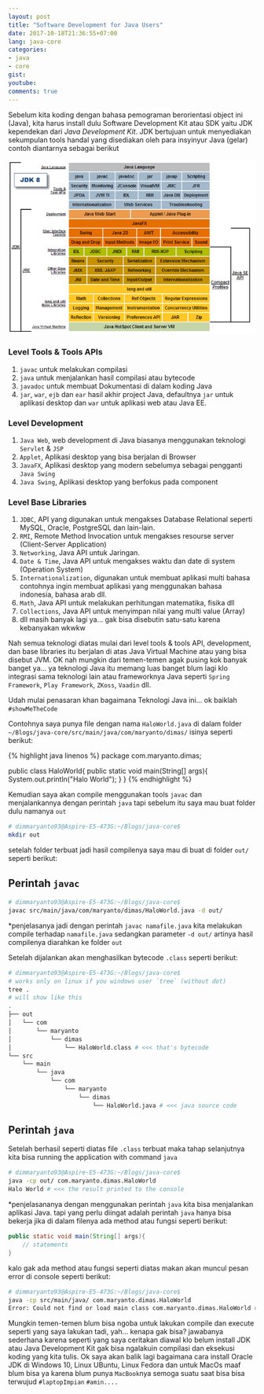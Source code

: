 ```yaml
---
layout: post
title: "Software Development for Java Users"
date: 2017-10-18T21:36:55+07:00
lang: java-core
categories:
- java
- core
gist: 
youtube:
comments: true
---
```

Sebelum kita koding dengan bahasa pemograman berorientasi object ini (Java), kita harus install dulu Software Development Kit atau SDK yaitu JDK kependekan dari _Java Development Kit_. JDK bertujuan untuk menyediakan sekumpulan tools handal yang disediakan oleh para insyinyur Java (gelar) contoh diantarnya sebagai berikut

![JDK vs JRE](/resources/downloads/java-arc.png)

### Level Tools & Tools APIs
1. `javac` untuk melakukan compilasi
2. `java` untuk menjalankan hasil compilasi atau bytecode
3. `javadoc` untuk membuat Dokumentasi di dalam koding Java
4. `jar`, `war`, `ejb` dan `ear` hasil akhir project Java, defaultnya `jar` untuk aplikasi desktop dan `war` untuk aplikasi web atau Java EE.

### Level Development

1. `Java Web`, web development di Java biasanya menggunakan teknologi `Servlet` & `JSP`
2. `Applet`, Aplikasi desktop yang bisa berjalan di Browser
3. `JavaFX`, Aplikasi desktop yang modern sebelumya sebagai pengganti `Java Swing`
4. `Java Swing`, Aplikasi desktop yang berfokus pada component

### Level Base Libraries

1. `JDBC`, API yang digunakan untuk mengakses Database Relational seperti MySQL, Oracle, PostgreSQL dan lain-lain.
2. `RMI`, Remote Method Invocation untuk mengakses resourse server (Client-Server Application)
3. `Networking`, Java API untuk Jaringan.
4. `Date & Time`, Java API untuk mengakses waktu dan date di system (Operation System)
5. `Internationalization`, digunakan untuk membuat aplikasi multi bahasa contohnya ingin membuat aplikasi yang menggunakan bahasa indonesia, bahasa arab dll.
6. `Math`, Java API untuk melakukan perhitungan matematika, fisika dll
7. `Collections`, Java API untuk menyimpan nilai yang multi value (Array)
8. dll masih banyak lagi ya... gak bisa disebutin satu-satu karena kebanyakan wkwkw

Nah semua teknologi diatas mulai dari level tools & tools API, development, dan base libraries itu berjalan di atas Java Virtual Machine atau yang bisa disebut JVM. OK nah mungkin dari temen-temen agak pusing kok banyak banget ya... ya teknologi Java itu memang luas banget blum lagi klo integrasi sama teknologi lain atau frameworknya Java seperti `Spring Framework`, `Play Framework`, `ZKoss`, `Vaadin` dll.

Udah mulai penasaran khan bagaimana Teknologi Java ini... ok baiklah `#showMeTheCode`

Contohnya saya punya file dengan nama `HaloWorld.java` di dalam folder `~/Blogs/java-core/src/main/java/com/maryanto/dimas/` isinya seperti berikut:

{% highlight java linenos %}
package com.maryanto.dimas;

public class HaloWorld{
    public static void main(String[] args){
        System.out.println("Halo World");
    }
}
{% endhighlight %}

Kemudian saya akan compile menggunakan tools `javac` dan menjalankannya dengan perintah `java` tapi sebelum itu saya mau buat folder dulu namanya `out`

```sh
# dimmaryanto93@Aspire-E5-473G:~/Blogs/java-core$
mkdir out
```

setelah folder terbuat jadi hasil compilenya saya mau di buat di folder `out/` seperti berikut:

## Perintah `javac`

```sh
# dimmaryanto93@Aspire-E5-473G:~/Blogs/java-core$
javac src/main/java/com/maryanto/dimas/HaloWorld.java -d out/
```

*penjelasanya jadi dengan perintah `javac namafile.java` kita melakukan compile terhadap `namafile.java` sedangkan parameter `-d out/` artinya hasil compilenya diarahkan ke folder `out`

Setelah dijalankan akan menghasilkan bytecode `.class` seperti berikut:

```sh
# dimmaryanto93@Aspire-E5-473G:~/Blogs/java-core$
# works only on linux if you windows user `tree` (without dot)
tree .
# will show like this
.
├── out
│   └── com
│       └── maryanto
│           └── dimas
│               └── HaloWorld.class # <<< that's bytecode
└── src
    └── main
        └── java
            └── com
                └── maryanto
                    └── dimas
                        └── HaloWorld.java # <<< java source code
```

## Perintah `java`

Setelah berhasil seperti diatas file `.class` terbuat maka tahap selanjutnya kita bisa running the application with command `java`

```sh
# dimmaryanto93@Aspire-E5-473G:~/Blogs/java-core$
java -cp out/ com.maryanto.dimas.HaloWorld
Halo World # <<< the result printed to the console
```

*penjelasananya dengan menggunakan perintah `java` kita bisa menjalankan aplikasi Java. tapi yang perlu diingat adalah perintah `java` hanya bisa bekerja jika di dalam filenya ada method atau fungsi seperti berikut:

```java
public static void main(String[] args){
    // statements
}
```
kalo gak ada method atau fungsi seperti diatas makan akan muncul pesan error di console seperti berikut:

```bash
# dimmaryanto93@Aspire-E5-473G:~/Blogs/java-core$
java -cp src/main/java/ com.maryanto.dimas.HaloWorld
Error: Could not find or load main class com.maryanto.dimas.HaloWorld #<<< error logs
```

Mungkin temen-temen blum bisa ngoba untuk lakukan compile dan execute seperti yang saya lakukan tadi, yah... kenapa gak bisa? jawabanya sederhana karena seperti yang saya ceritakan diawal klo belum install JDK atau Java Development Kit gak bisa ngalakuin compilasi dan eksekusi koding yang kita tulis. Ok saya akan balik lagi bagaimana cara install Oracle JDK di Windows 10, Linux UBuntu, Linux Fedora dan untuk MacOs maaf blum bisa ya karena blum punya `MacBook`nya semoga suatu saat bisa bisa terwujud `#laptopImpian` `#amin....`






